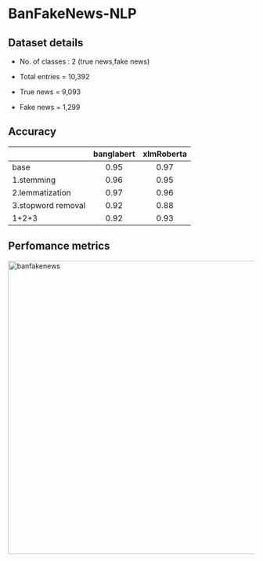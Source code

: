 # BanFakeNews-NLP

## Dataset details

- No. of classes : 2 (true news,fake news)

- Total entries = 10,392

- True news = 9,093

- Fake news = 1,299
  
## Accuracy

|  | banglabert | xlmRoberta |
|:---|:---:|:---:|
|base|0.95|0.97|
|1.stemming|0.96|0.95|
|2.lemmatization|0.97|0.96|
|3.stopword removal|0.92|0.88|
|1+2+3|0.92|0.93|

## Perfomance metrics

<img width="598" alt="banfakenews" src="https://github.com/Hasibur445/BanFakeNews-NLP/assets/100030004/e2ec4482-16aa-4751-a042-a5b8c835faf0">
